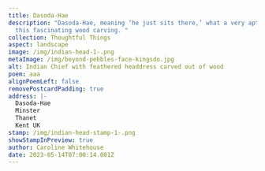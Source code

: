 ```yaml
---
title: Dasoda-Hae
description: "Dasoda-Hae, meaning ‘he just sits there,’ what a very apt name for
  this fascinating wood carving. "
collection: Thoughtful Things
aspect: landscape
image: /img/indian-head-1-.png
metaImage: /img/beyond-pebbles-face-kingsdo.jpg
alt: Indian Chief with feathered headdress carved out of wood
poem: aaa
alignPoemLeft: false
removePostcardPadding: true
address: |-
  Dasoda-Hae
  Minster
  Thanet
  Kent UK
stamp: /img/indian-head-stamp-1-.png
showStampInPreview: true
author: Caroline Whitehouse
date: 2023-05-14T07:00:14.001Z
---
```

